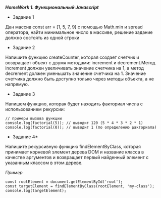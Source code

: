 ***HomeWork 1. Функциональный Javascript***

- Задание 1

Дан массив const arr = [1, 5, 7, 9] с помощью Math.min и spread оператора, найти минимальное число в массиве, решение задание должно состоять из одной строки

- Задание 2

Напишите функцию createCounter, которая создает счетчик и возвращает объект с двумя методами: increment и decrement.Метод increment должен увеличивать значение счетчика на 1, а метод decrement должен уменьшать значение счетчика на 1. 
Значение счетчика должно быть доступно только через методы объекта, а не напрямую.

- Задание 3

Напишем функцию, которая будет находить факториал числа с использованием рекурсии:

    // примеры вызова функции
    console.log(factorial(5)); // выводит 120 (5 * 4 * 3 * 2 * 1)
    console.log(factorial(0)); // выводит 1 (по определению факториала)


- Задание 4*

Напишите рекурсивную функцию findElementByClass, которая принимает корневой элемент дерева DOM и название класса в качестве аргументов и возвращает первый найденный элемент с указанным классом в этом дереве.

*Пример*

    const rootElement = document.getElementById('root');
    const targetElement = findElementByClass(rootElement, 'my-class');  
    console.log(targetElement);